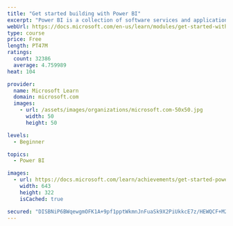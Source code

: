 ```yaml
---
title: "Get started building with Power BI"
excerpt: "Power BI is a collection of software services and applications that let you connect to all sorts of data sources and create compelling visuals and reports. You can benefit from receiving those reports, or you can share them with others inside or outside your organization. Learn the basics of Power BI, how its services and applications work together, and how they can be used to create or experience compelling visuals and analytics based on your data."
webUrl: https://docs.microsoft.com/en-us/learn/modules/get-started-with-power-bi/
type: course
price: Free
length: PT47M
ratings:
  count: 32386
  average: 4.759989
heat: 104

provider:
  name: Microsoft Learn
  domain: microsoft.com
  images:
    - url: /assets/images/organizations/microsoft.com-50x50.jpg
      width: 50
      height: 50

levels:
  - Beginner

topics:
  - Power BI

images:
  - url: https://docs.microsoft.com/learn/achievements/get-started-power-bi-social.png
    width: 643
    height: 322
    isCached: true

secured: "DISBNiP6BWqewgmOFK1A+9pf1pptWkmnJnFuaSk9X2PiUkkcE7z/HEWQCF+M2HjhR/8ltRUdXCI/tYCHxfEE8MAScv3cXvwTHAs/mbO65GECMkUvPx2swKyPZCWV3J9sZRMNtwqisje8UDZwHmd/4QZVsfKQtvI8vEf/dBObIJQJxEDvxFwDsyMnn0OozbTujSiURPm9U/s2DnoreJSqwFzJDD9BeOt/IvAKrZWrkTJgSQFnnOiLvoIjRWS8r5KhgryviZL9HxiK+Vw7/o0HMRnthl0TZsyWIa8tbqiohSRpXpzZE3783WspFiAfi9PLMoPEKFum7/PVeupi9zd7rSUZ0tSgawGXZu6Yot7ppAFyITBDJa5uE15vidVtTx/oQvQNS3xLNDFr+tkCMr57FlL5Mo8cr8Lw1EYoaDfY+pqcjSAE2Pt6L/eZu0xH+Mdx;N7Kph3pqYxbNg3CbOxAbKg=="
---
```


